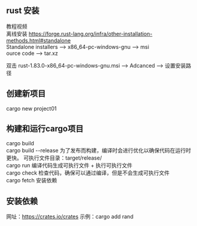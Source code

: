 ## rust 安装
教程视频  
离线安装  https://forge.rust-lang.org/infra/other-installation-methods.html#standalone  
Standalone installers --> x86_64-pc-windows-gnu --> msi  
ource code --> tar.xz

双击 rust-1.83.0-x86_64-pc-windows-gnu.msi --> Adcanced --> 设置安装路径

## 创建新项目
cargo new project01

## 构建和运行cargo项目
cargo build  
cargo build --release       为了发布而构建，编译时会进行优化以确保代码在运行时更快。 可执行文件目录：target/release/  
cargo run                   编译代码生成可执行文件 + 执行可执行文件  
cargo check                 检查代码，确保可以通过编译，但是不会生成可执行文件  
cargo fetch                 安装依赖  


## 安装依赖
网址：https://crates.io/crates
示例：cargo add rand